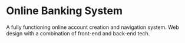 # Online Banking System
A fully functioning online account creation and navigation system. Web design with a combination of front-end and back-end tech. 
